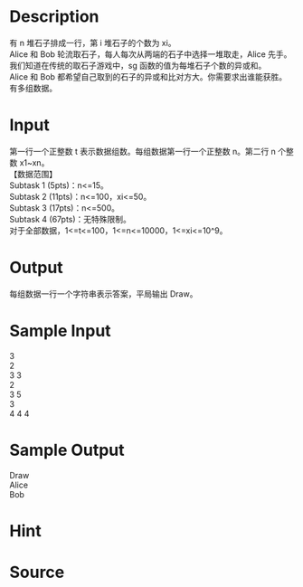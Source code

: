 
# Description

<div class="content"><div>
<div>有 n 堆石子排成一行，第 i 堆石子的个数为 xi。</div>
<div>Alice 和 Bob 轮流取石子，每人每次从两端的石子中选择一堆取走，Alice 先手。</div>
<div>我们知道在传统的取石子游戏中，sg 函数的值为每堆石子个数的异或和。</div>
<div>Alice 和 Bob 都希望自己取到的石子的异或和比对方大。你需要求出谁能获胜。</div>
<div>有多组数据。</div>
<div></div>
</div></div>

# Input

<div class="content"><div>第一行一个正整数 t 表示数据组数。每组数据第一行一个正整数 n。第二行 n 个整数 x1~xn。</div>
<div>【数据范围】</div>
<div>Subtask 1 (5pts)：n&lt;=15。</div>
<div>Subtask 2 (11pts)：n&lt;=100，xi&lt;=50。</div>
<div>Subtask 3 (17pts)：n&lt;=500。</div>
<div>Subtask 4 (67pts)：无特殊限制。</div>
<div>对于全部数据，1&lt;=t&lt;=100，1&lt;=n&lt;=10000，1&lt;=xi&lt;=10^9。</div></div>

# Output

<div class="content"><p>每组数据一行一个字符串表示答案，平局输出 Draw。</p></div>

# Sample Input

<div class="content"><span class="sampledata">3<br/>
2<br/>
3 3<br/>
2<br/>
3 5<br/>
3<br/>
4 4 4</span></div>

# Sample Output

<div class="content"><span class="sampledata">Draw<br/>
Alice<br/>
Bob</span></div>

# Hint

<div class="content"><p></p></div>

# Source

<div class="content"><p><a href="problemset.php?search="></a></p></div>

